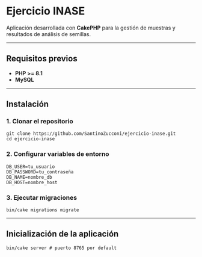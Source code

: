 # Ejercicio INASE

Aplicación desarrollada con **CakePHP** para la gestión de muestras y resultados de análisis de semillas.

---

## Requisitos previos

- **PHP >= 8.1**
- **MySQL**

---

## Instalación

### 1. Clonar el repositorio

```
git clone https://github.com/SantinoZucconi/ejercicio-inase.git
cd ejercicio-inase
```

### 2. Configurar variables de entorno

```
DB_USER=tu_usuario
DB_PASSWORD=tu_contraseña
DB_NAME=nombre_db
DB_HOST=nombre_host
```

### 3. Ejecutar migraciones

```
bin/cake migrations migrate
```

---

## Inicialización de la aplicación

```
bin/cake server # puerto 8765 por default
```
